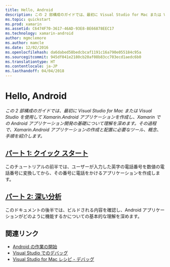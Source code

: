 ```yaml
---
title: Hello, Android
description: この 2 部構成のガイドでは、最初に Visual Studio for Mac または Visual Studio を使用して Xamarin.Android アプリケーションを作成し、Xamarin での Android アプリケーション開発の基礎について理解を深めます。 その過程で、Xamarin.Android アプリケーションの作成と配置に必要なツール、概念、手順を紹介します。
ms.topic: quickstart
ms.prod: xamarin
ms.assetid: C6474F70-3617-46AD-93E8-BE66878EEC17
ms.technology: xamarin-android
author: mgmclemore
ms.author: mamcle
ms.date: 12/02/2016
ms.openlocfilehash: da6dabed58bedcbcaf1191c16a790e055184c95a
ms.sourcegitcommit: 945df041e2180cb20af08b83cc703ecd1aedc6b0
ms.translationtype: HT
ms.contentlocale: ja-JP
ms.lasthandoff: 04/04/2018
---
```

# <a name="hello-android"></a>Hello, Android

_この 2 部構成のガイドでは、最初に Visual Studio for Mac または Visual Studio を使用して Xamarin.Android アプリケーションを作成し、Xamarin での Android アプリケーション開発の基礎について理解を深めます。その過程で、Xamarin.Android アプリケーションの作成と配置に必要なツール、概念、手順を紹介します。_

##  <a name="part-1-quickstartandroidget-startedhello-androidhello-android-quickstartmd"></a>[パート 1: クイック スタート](~/android/get-started/hello-android/hello-android-quickstart.md)

このチュートリアルの前半では、ユーザーが入力した英字の電話番号を数値の電話番号に変換してから、その番号に電話をかけるアプリケーションを作成します。

##  <a name="part-2-deep-diveandroidget-startedhello-androidhello-android-deepdivemd"></a>[パート 2: 深い分析](~/android/get-started/hello-android/hello-android-deepdive.md)

このドキュメントの後半では、ビルドされる内容を確認し、Android アプリケーションがどのように機能するかについての基本的な理解を深めます。


## <a name="related-links"></a>関連リンク

- [Android の作業の開始](http://developer.android.com/training/index.html)
- [Visual Studio でのデバッグ](http://msdn.microsoft.com/en-us/library/k0k771bt%28v=vs.90%29.aspx)
- [Visual Studio for Mac レシピ - デバッグ](https://developer.xamarin.com/recipes/cross-platform/ide/debugging/)

